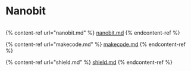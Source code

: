 # Nanobit

<figure><img src="https://kittenbothk.readthedocs.io/en/latest/_images/11.jpeg" alt=""><figcaption></figcaption></figure>

{% content-ref url="nanobit.md" %}
[nanobit.md](nanobit.md)
{% endcontent-ref %}

{% content-ref url="makecode.md" %}
[makecode.md](makecode.md)
{% endcontent-ref %}

{% content-ref url="shield.md" %}
[shield.md](shield.md)
{% endcontent-ref %}
